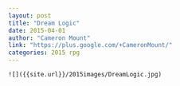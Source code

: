 ```yaml
---
layout: post
title: "Dream Logic"
date: 2015-04-01
author: "Cameron Mount"
link: "https://plus.google.com/+CameronMount/"
categories: 2015 rpg
---
```

```
![]({{site.url}}/2015images/DreamLogic.jpg)
```
